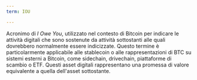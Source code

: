 ```yaml
---
term: IOU

---
```

Acronimo di _I Owe You_, utilizzato nel contesto di Bitcoin per indicare le attività digitali che sono sostenute da attività sottostanti alle quali dovrebbero normalmente essere indicizzate. Questo termine è particolarmente applicabile alle stablecoin o alle rappresentazioni di BTC su sistemi esterni a Bitcoin, come sidechain, drivechain, piattaforme di scambio o ETF. Questi asset digitali rappresentano una promessa di valore equivalente a quella dell'asset sottostante.